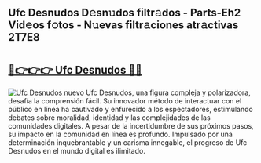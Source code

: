 ## Ufc Desnudos D𝚎sn𝚞dos filtr𝚊dos - Parts-Eh2 Vid𝚎os f𝚘tos - N𝚞evas filtr𝚊ciones atr𝚊ctivas 2T7E8

# <h2><a href="http://mbcmuh.tromn.icu/?c=Ufc+Desnudos">🔗👉👉👉 Ufc Desnudos 🔗🔗</a></h2>

[![Ufc Desnudos nuevo](https://i.imgur.com/pEAQMta.gif)](http://mbcmuh.tromn.icu/?c=Ufc+Desnudos)
Ufc Desnudos, una figura compleja y polarizadora, desafía la comprensión fácil. Su innovador método de interactuar con el público en línea ha cautivado y enfurecido a los espectadores, estimulando debates sobre moralidad, identidad y las complejidades de las comunidades digitales. A pesar de la incertidumbre de sus próximos pasos, su impacto en la comunidad en línea es profundo. Impulsado por una determinación inquebrantable y un carisma innegable, el progreso de Ufc Desnudos en el mundo digital es ilimitado.
